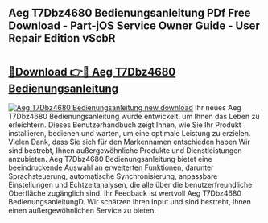 ## Aeg T7Dbz4680 Bedienungsanleitung PDf Free Download - Part-jOS Service Owner Guide - User Repair Edition vScbR

# <h2><a href="http://df1vg2d.blite.top/?on=Aeg+T7Dbz4680+Bedienungsanleitung">🔗Download 👉🔴 Aeg T7Dbz4680 Bedienungsanleitung</a></h2>

[![Aeg T7Dbz4680 Bedienungsanleitung new download](https://i.imgur.com/lujVjoI.png)](http://df1vg2d.blite.top/?on=Aeg+T7Dbz4680+Bedienungsanleitung)
Ihr neues Aeg T7Dbz4680 Bedienungsanleitung wurde entwickelt, um Ihnen das Leben zu erleichtern. Dieses Benutzerhandbuch zeigt Ihnen, wie Sie Ihr Produkt installieren, bedienen und warten, um eine optimale Leistung zu erzielen. Vielen Dank, dass Sie sich für den Markennamen entschieden haben Wir sind bestrebt, Ihnen außergewöhnliche Produkte und Dienstleistungen anzubieten. Aeg T7Dbz4680 Bedienungsanleitung bietet eine beeindruckende Auswahl an erweiterten Funktionen, darunter Sprachsteuerung, automatische Synchronisierung, anpassbare Einstellungen und Echtzeitanalysen, die alle über die benutzerfreundliche Oberfläche zugänglich sind. Ihr Feedback ist wertvoll Aeg T7Dbz4680 BedienungsanleitungD. Wir schätzen Ihren Input und sind bestrebt, Ihnen einen außergewöhnlichen Service zu bieten.
